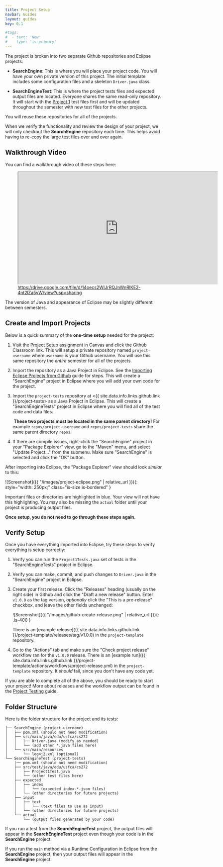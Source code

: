 ```yaml
---
title: Project Setup
navbar: Guides
layout: guides
key: 0.1

#tags:
#  - text: 'New'
#    type: 'is-primary'
---
```


The project is broken into two separate Github repositories and Eclipse projects:

  - **SearchEngine**: This is where you will place your project code. You will have your own private version of this project. The initial template includes some configuration files and a skeleton `Driver.java` class.

  - **SearchEngineTest**: This is where the project tests files and expected output files are located. Everyone shares the same read-only repository. It will start with the [Project 1](project-1.html) test files first and will be updated throughout the semester with new test files for the other projects.

You will reuse these repositories for all of the projects.

When we verify the functionality and review the design of your project, we will only checkout the **SearchEngine** repository each time. This helps avoid having to re-copy the large test files over and over again.

## Walkthrough Video

You can find a walkthrough video of these steps here:

<figure>
<p>
  <iframe src="https://drive.google.com/file/d/14oecs2WIJrRQJnWnRlKE2-4nt2lZa5vW/preview" width="640" height="360" allow="autoplay" class="is-bordered"></iframe>
  <br/>
  <caption><a href="https://drive.google.com/file/d/14oecs2WIJrRQJnWnRlKE2-4nt2lZa5vW/view?usp=sharing">https://drive.google.com/file/d/14oecs2WIJrRQJnWnRlKE2-4nt2lZa5vW/view?usp=sharing</a></caption>
</p>
</figure>

The version of Java and appearance of Eclipse may be slightly different between semesters.

## Create and Import Projects

Below is a quick summary of the **one-time setup** needed for the project:

  1. Visit the [Project Setup](https://usfca.instructure.com/courses/1605147/assignments/7184853) assignment in Canvas and click the Github Classroom link. This will setup a private repository named `project-username` where `username` is your Github username. You will use this same repository the *entire* semester for all of the projects.

  1. Import the repository as a Java Project in Eclipse. See the [Importing Eclipse Projects from Github](/guides/eclipse/importing-eclipse-projects-from-github.html) guide for steps. This will create a "SearchEngine" project in Eclipse where you will add your own code for the project.

  1. Import the `project-tests` repository at <{{ site.data.info.links.github.link }}/project-tests> as a Java Project in Eclipse. This will create a "SearchEngineTests" project in Eclipse where you will find all of the test code and data files.

      <i class="fas fa-exclaimation-triangle"></i>&nbsp;**These two projects must be located in the same parent directory!** For example `repos/project-username` and `repos/project-tests` share the same parent directory `repos`.

  1. If there are compile issues, right-click the "SearchEngine" project in your "Package Explorer" view, go to the "Maven" menu, and select "Update Project..." from the submenu. Make sure "SearchEngine" is selected and click the "OK" button.

After importing into Eclipse, the "Package Explorer" view should look *similar* to this:

![Screenshot]({{ "/images/project-eclipse.png" | relative_url }}){: style="width: 250px;" class="is-size is-bordered" }

Important files or directories are highlighted in blue. Your view will not have this highlighting. You may also be missing the `actual` folder until your project is producing output files.

**Once setup, you do not need to go through these steps again.**

## Verify Setup

Once you have everything imported into Eclipse, try these steps to verify everything is setup correctly:

  1. Verify you can run the `Project1Tests.java` set of tests in the "SearchEngineTests" project in Eclipse.

  1. Verify you can make, commit, and push changes to `Driver.java` in the "SearchEngine" project in Eclipse.

  1. Create your first release. Click the "Releases" heading (usually on the right side) in Github and click the "Draft a new release" button. Enter `v1.0.0` as the tag version, *optionally* click the "This is a pre-release" checkbox, and leave the other fields unchanged:

      ![Screenshot]({{ "/images/github-create-release.png" | relative_url }}){: .is-400 }

      There is an [example release]({{ site.data.info.links.github.link }}/project-template/releases/tag/v1.0.0) in the `project-template` repository.

  1. Go to the "Actions" tab and make sure the "Check project release" workflow ran for the `v1.0.0` release. There is an [example run]({{ site.data.info.links.github.link }}/project-template/actions/workflows/project-release.yml) in the `project-template` repository. It *should* fail, since you don't have any code yet.

If you are able to complete all of the above, you should be ready to start your project! More about releases and the workflow output can be found in the [Project Testing](testing.html) guide.

## Folder Structure

Here is the folder structure for the project and its tests:

```
├── SearchEngine (project-username)
│   ├── pom.xml (should not need modification)
│   ├── src/main/java/edu/usfca/cs272
│   │   ├── Driver.java (modify as needed)
│   │   └── (add other *.java files here)
│   └── src/main/resources
│       └── log4j2.xml (optional)
└── SearchEngineTest (project-tests)
    |── pom.xml (should not need modification)
    ├── src/test/java/edu/usfca/cs272
    │   ├── Project1Test.java
    │   └── (other test files here)
    ├── expected
    │   ├── index
    │   │   └── (expected index-*.json files)
    │   └── (other directories for future projects)
    ├── input
    │   ├── text
    │   │   └── (text files to use as input)
    │   └── (other directories for future projects)
    └── actual
        └── (output files generated by your code)
```

If you run a test from the **SearchEngineTest** project, the output files will appear in the **SearchEngineTest** project even though your code is in the **SearchEngine** project.

If you run the `main` method via a Runtime Configuration in Eclipse from the **SearchEngine** project, then your output files will appear in the **SearchEngine** project.
